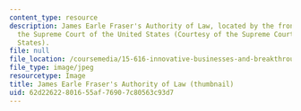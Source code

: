 ```yaml
---
content_type: resource
description: James Earle Fraser's Authority of Law, located by the front steps of
  the Supreme Court of the United States (Courtesy of the Supreme Court of the United
  States).
file: null
file_location: /coursemedia/15-616-innovative-businesses-and-breakthrough-technologies-the-legal-issues-fall-2004/62d22622801655af76907c80563c93d7_15-616f04-th.jpg
file_type: image/jpeg
resourcetype: Image
title: James Earle Fraser's Authority of Law (thumbnail)
uid: 62d22622-8016-55af-7690-7c80563c93d7
---
```

